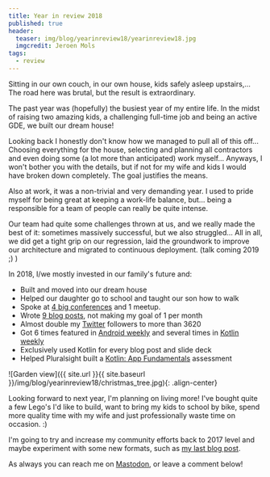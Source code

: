 ```yaml
---
title: Year in review 2018
published: true
header:
  teaser: img/blog/yearinreview18/yearinreview18.jpg
  imgcredit: Jeroen Mols
tags:
  - review
---
```

Sitting in our own couch, in our own house, kids safely asleep upstairs,... The road here was brutal, but the result is extraordinary.

The past year was (hopefully) the busiest year of my entire life. In the midst of raising two amazing kids, a challenging full-time job and being an active GDE, we built our dream house!

Looking back I honestly don't know how we managed to pull all of this off... Choosing everything for the house, selecting and planning all contractors and even doing some (a lot more than anticipated) work myself... Anyways, I won't bother you with the details, but if not for my wife and kids I would have broken down completely. The goal justifies the means.

Also at work, it was a non-trivial and very demanding year. I used to pride myself for being great at keeping a work-life balance, but... being a responsible for a team of people can really be quite intense.

Our team had quite some challenges thrown at us, and we really made the best of it: sometimes massively successful, but we also struggled... All in all, we did get a tight grip on our regression, laid the groundwork to improve our architecture and migrated to continuous deployment. (talk coming 2019 ;) )

In 2018, I/we mostly invested in our family's future and:

- Built and moved into our dream house  
- Helped our daughter go to school and taught our son how to walk
- Spoke at [4 big conferences](https://jeroenmols.com/speaking/) and 1 meetup.
- Wrote [9 blog posts](http://jeroenmols.com/blog/), not making my goal of 1 per month
- Almost double my [Twitter](https://twitter.com/molsjeroen) followers to more than 3620
- Got 6 times featured in [Android weekly](http://androidweekly.net/search?keyword=jeroen+mols&commit=Search) and several times in [Kotlin weekly](http://mailchi.mp/kotlinweekly/kotlin-weekly-118)
- Exclusively used Kotlin for every blog post and slide deck
- Helped Pluralsight built a [Kotlin: App Fundamentals](https://app.pluralsight.com/score/skill-assessment/kotlin-app-fundamentals/intro?context=skills#/v2/landing) assessment

![Garden view]({{ site.url }}{{ site.baseurl }}/img/blog/yearinreview18/christmas_tree.jpg){: .align-center}

Looking forward to next year, I'm planning on living more! I've bought quite a few Lego's I'd like to build, want to bring my kids to school by bike, spend more quality time with my wife and just professionally waste time on occasion. :)

I'm going to try and increase my community efforts back to 2017 level and maybe experiment with some new formats, such as [my last blog post](https://jeroenmols.com/blog/2018/12/06/fixthetest/).

As always you can reach me on [Mastodon](https://androiddev.social/@Jeroenmols), or leave a comment below!
